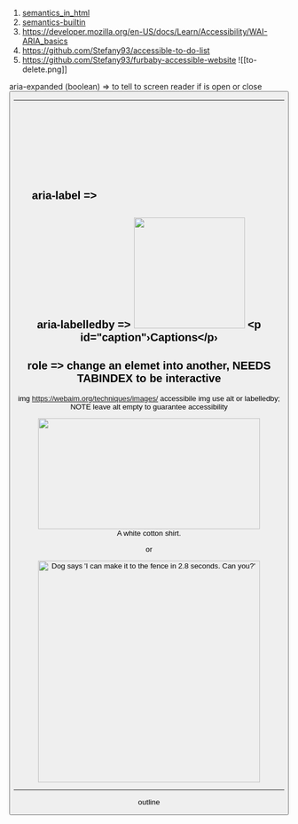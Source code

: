 1. [semantics_in_html](https://developer.mozilla.org/en-US/docs/Glossary/Semantics#semantics_in_html)
2. [semantics-builtin](https://web.dev/semantics-builtin/)
3. https://developer.mozilla.org/en-US/docs/Learn/Accessibility/WAI-ARIA_basics
4. https://github.com/Stefany93/accessible-to-do-list
5. https://github.com/Stefany93/furbaby-accessible-website
![[to-delete.png]]

aria-expanded (boolean) => to tell to screen reader if is open or close
<button id="hamburger" aria-expanded="false">


---
aria-label => <svg> insie <a> insert aria-label in svg to describe the svg icon
<a href="https://www.instagram.com"> <svg version="1.1" aria-label="Follow company on Instagram"  xmlns="http://www.w3.org/2000/svg" xmlns:xlink="http://www.w.org/1999/Xlink" width="32" height="32" viewBox="0 0 16 16">*</svg> </a>
---
aria-labelledby => 
<img src="https://images.unsplash.com/photo- 1563046937-9824d5725660?ixlib=rb-1.2.1&q=85&fm=jpg&crop=entropy&cs=srgb&ixid= eyJhcHBfawQiojEoNTg5 fQ" alt="" aria-labelledby="caption" width="200"> <p id="caption"›Captions</p› 
---
role => change an elemet into another, NEEDS TABINDEX to be interactive
---
img 
https://webaim.org/techniques/images/ accessibile img
use alt or labelledby; NOTE leave alt empty to guarantee accessibility 
<figure>
<img src="https://images.unsplas h.com/photo-1489345745021- 740d36bbda21?ixlib=rb-1.2.1&q=85&fm=jpg&crop=entr opy&cs=srgb&ixid=eyJhcHBfawQiOjEONTg5fQ" alt="" aria- labelledby="caption" width="400" height="200"> <figcaption id="caption"> A white cotton shirt. </figcaption></figure>

or 

<img src="https://images.unsplas h.com/photo-1554597998- 97267a7?bob?ixlib=rb-1.2.1&q=85&fm=jpg&crop=entr opy&cs=srgb&ixid=eyJhcHBfawQiojEONT8sfQ" alt="Dog says 'I can make it to the fence in 2.8 seconds. Can you?'" width="400" height="400">

---
outline
